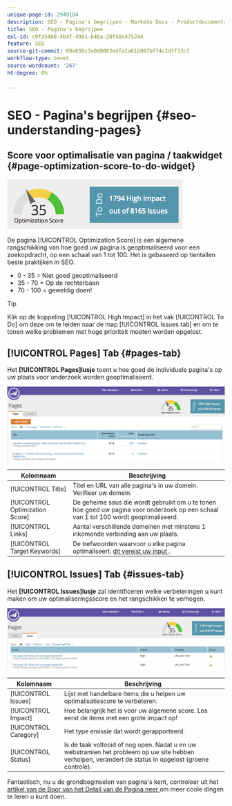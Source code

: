 ```yaml
---
unique-page-id: 2949184
description: SEO - Pagina's begrijpen - Marketo Docs - Productdocumentatie
title: SEO - Pagina's begrijpen
exl-id: c0fa5408-4b4f-4981-b4ba-20f40c475244
feature: SEO
source-git-commit: 09a656c3a0d0002edfa1a61b987bff4c1dff33cf
workflow-type: tm+mt
source-wordcount: '267'
ht-degree: 0%

---
```


# SEO - Pagina&#39;s begrijpen {#seo-understanding-pages}

## Score voor optimalisatie van pagina / taakwidget {#page-optimization-score-to-do-widget}

![](assets/image2014-9-17-21-3a52-3a3.png)

De pagina [!UICONTROL Optimization Score] is een algemene rangschikking van hoe goed uw pagina is geoptimaliseerd voor een zoekopdracht, op een schaal van 1 tot 100. Het is gebaseerd op tientallen beste praktijken in SEO.

* 0 - 35 = Niet goed geoptimaliseerd
* 35 - 70 = Op de rechterbaan
* 70 - 100 = geweldig doen!

>[!TIP]
>
>Klik op de koppeling [!UICONTROL High Impact] in het vak [!UICONTROL To Do] om deze om te leiden naar de map [!UICONTROL Issues tab] en om te tonen welke problemen met hoge prioriteit moeten worden opgelost.

## [!UICONTROL Pages] Tab {#pages-tab}

Het **[!UICONTROL Pages]lusje** toont u hoe goed de individuele pagina&#39;s op uw plaats voor onderzoek worden geoptimaliseerd.

![](assets/image2014-9-17-21-3a52-3a41.png)

| Kolomnaam | Beschrijving |
|---|---|
| [!UICONTROL Title] | Titel en URL van alle pagina&#39;s in uw domein. Verifieer uw domein. |
| [!UICONTROL Optimization Score] | De geheime saus die wordt gebruikt om u te tonen hoe goed uw pagina voor onderzoek op een schaal van 1 tot 100 wordt geoptimaliseerd. |
| [!UICONTROL Links] | Aantal verschillende domeinen met minstens 1 inkomende verbinding aan uw plaats. |
| [!UICONTROL Target Keywords] | De trefwoorden waarvoor u elke pagina optimaliseert. [ dit vereist uw input ](/help/marketo/product-docs/additional-apps/seo/pages/seo-using-the-page-detail-drill-down.md). |

## [!UICONTROL Issues] Tab {#issues-tab}

Het **[!UICONTROL Issues]lusje** zal identificeren welke verbeteringen u kunt maken om uw optimaliseringsscore en het rangschikken te verhogen.

![](assets/image2014-9-17-21-3a53-3a15.png)

| Kolomnaam | Beschrijving |
|---|---|
| [!UICONTROL Issues] | Lijst met handelbare items die u helpen uw optimalisatiescore te verbeteren. |
| [!UICONTROL Impact] | Hoe belangrijk het is voor uw algemene score. Los eerst de items met een grote impact op! |
| [!UICONTROL Category] | Het type emissie dat wordt gerapporteerd. |
| [!UICONTROL Status] | Is de taak voltooid of nog open. Nadat u en uw webstramien het probleem op uw site hebben verholpen, verandert de status in opgelost (groene controle). |

Fantastisch, nu u de grondbeginselen van pagina&#39;s kent, controleer uit het [ artikel van de Boor van het Detail van de Pagina neer ](/help/marketo/product-docs/additional-apps/seo/pages/seo-using-the-page-detail-drill-down.md) om meer coole dingen te leren u kunt doen.

